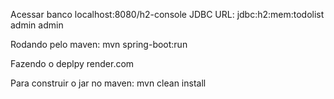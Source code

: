 Acessar banco
localhost:8080/h2-console
JDBC URL: jdbc:h2:mem:todolist
admin
admin

Rodando pelo maven:
mvn spring-boot:run

Fazendo o deplpy
render.com

Para construir o jar no maven:
mvn clean install
